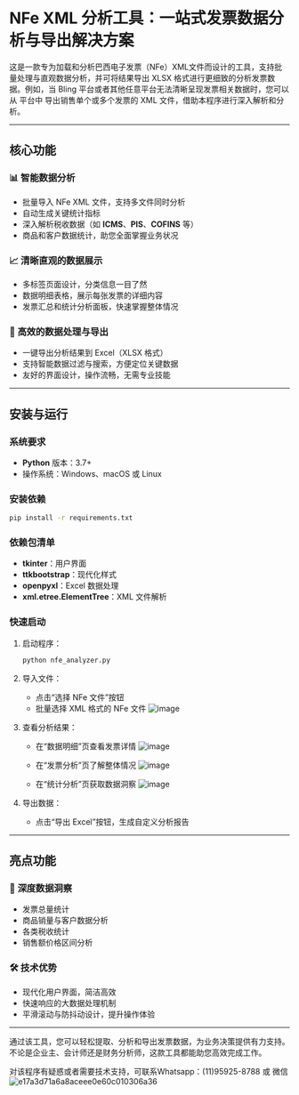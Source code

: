 # NFe XML 分析工具：一站式发票数据分析与导出解决方案

这是一款专为加载和分析巴西电子发票（NFe）XML文件而设计的工具，支持批量处理与直观数据分析，并可将结果导出 XLSX 格式进行更细致的分析发票数据。例如，当 Bling 平台或者其他任意平台无法清晰呈现发票相关数据时，您可以从 平台中 导出销售单个或多个发票的 XML 文件，借助本程序进行深入解析和分析。

---

## 核心功能

### 📊 **智能数据分析**
- 批量导入 NFe XML 文件，支持多文件同时分析
- 自动生成关键统计指标
- 深入解析税收数据（如 **ICMS**、**PIS**、**COFINS** 等）
- 商品和客户数据统计，助您全面掌握业务状况

### 📈 **清晰直观的数据展示**
- 多标签页面设计，分类信息一目了然
- 数据明细表格，展示每张发票的详细内容
- 发票汇总和统计分析面板，快速掌握整体情况

### 💾 **高效的数据处理与导出**
- 一键导出分析结果到 Excel（XLSX 格式）
- 支持智能数据过滤与搜索，方便定位关键数据
- 友好的界面设计，操作流畅，无需专业技能

---

## 安装与运行

### **系统要求**
- **Python** 版本：3.7+
- 操作系统：Windows、macOS 或 Linux

### **安装依赖**
```bash
pip install -r requirements.txt
```

### **依赖包清单**
- **tkinter**：用户界面
- **ttkbootstrap**：现代化样式
- **openpyxl**：Excel 数据处理
- **xml.etree.ElementTree**：XML 文件解析

### **快速启动**
1. 启动程序：
   ```bash
   python nfe_analyzer.py
   ```
2. 导入文件：
   - 点击“选择 NFe 文件”按钮
   - 批量选择 XML 格式的 NFe 文件
![image](https://github.com/user-attachments/assets/33e54baf-6515-450d-8852-defa80972a9b)
3. 查看分析结果：
   - 在“数据明细”页查看发票详情
![image](https://github.com/user-attachments/assets/1efe9a65-9749-41b8-9949-be7e254bb155)

   - 在“发票分析”页了解整体情况
![image](https://github.com/user-attachments/assets/aaa43e32-3d64-40d6-8054-2167ab53848e)

   - 在“统计分析”页获取数据洞察
![image](https://github.com/user-attachments/assets/7e5a9d30-1e3d-47fe-956e-bae28e859c64)




4. 导出数据：
   - 点击“导出 Excel”按钮，生成自定义分析报告

---

## 亮点功能

### 🎯 **深度数据洞察**
- 发票总量统计
- 商品销量与客户数据分析
- 各类税收统计
- 销售额价格区间分析

### 🛠 **技术优势**
- 现代化用户界面，简洁高效
- 快速响应的大数据处理机制
- 平滑滚动与防抖动设计，提升操作体验

---

通过该工具，您可以轻松提取、分析和导出发票数据，为业务决策提供有力支持。不论是企业主、会计师还是财务分析师，这款工具都能助您高效完成工作。

对该程序有疑惑或者需要技术支持，可联系Whatsapp：(11)95925-8788 或 微信
![e17a3d71a6a8aceee0e60c010306a36](https://github.com/user-attachments/assets/e10eda57-956a-4000-ad7a-3c1422bd98ab)



